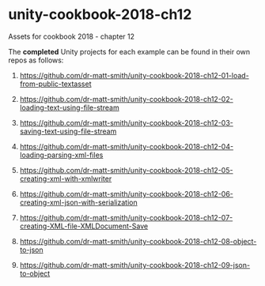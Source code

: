 # unity-cookbook-2018-ch12
Assets for cookbook 2018 - chapter 12

The **completed** Unity projects for each example can be found in their own repos as follows:

1. https://github.com/dr-matt-smith/unity-cookbook-2018-ch12-01-load-from-public-textasset

1. https://github.com/dr-matt-smith/unity-cookbook-2018-ch12-02-loading-text-using-file-stream

1. https://github.com/dr-matt-smith/unity-cookbook-2018-ch12-03-saving-text-using-file-stream

1. https://github.com/dr-matt-smith/unity-cookbook-2018-ch12-04-loading-parsing-xml-files

1. https://github.com/dr-matt-smith/unity-cookbook-2018-ch12-05-creating-xml-with-xmlwriter
 
1. https://github.com/dr-matt-smith/unity-cookbook-2018-ch12-06-creating-xml-json-with-serialization

1. https://github.com/dr-matt-smith/unity-cookbook-2018-ch12-07-creating-XML-file-XMLDocument-Save

1. https://github.com/dr-matt-smith/unity-cookbook-2018-ch12-08-object-to-json

1. https://github.com/dr-matt-smith/unity-cookbook-2018-ch12-09-json-to-object
